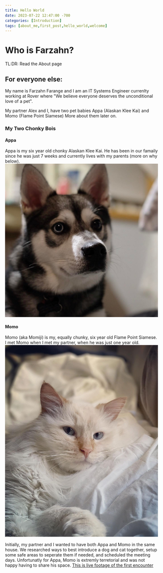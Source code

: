 ```yaml
---
title: Hello World
date: 2023-07-22 12:47:00 -700
categories: [Introduction]
tags: [about_me,first_post,hello_world,welcome]
---
```


# Who is Farzahn?

TL:DR: Read the About page

## For everyone else:

My name is Farzahn Farange and I am an IT Systems Engineer currenlty working at Rover where "We believe everyone deserves the unconditional love of a pet". 

My partner Alex and I, have two pet babies Appa (Alaskan Klee Kai) and Momo (Flame Point Siamese) More about them later on. 

### My Two Chonky Bois

#### Appa
Appa is my six year old chonky Alaskan Klee Kai. He has been in our famaily since he was just 7 weeks and currently lives with my parents (more on why below). 
![Appa](https://raw.githubusercontent.com/farzahn/assets/main/appa.jpg)

#### Momo
Momo (aka Momiji) is my, equally chunky, six year old Flame Point Siamese. I met Momo when I met my partner, when he was just one year old. 
![Momo](https://raw.githubusercontent.com/farzahn/assets/main/momo.jpg)

Initially, my partner and I wanted to have both Appa and Momo in the same house. We researched ways to best introduce a dog and cat together, setup some safe areas to seperate them if needed, and scheduled the meeting days. Unfortunatly for Appa, Momo is extremly terretorial and was not happy having to share his space. [This is live footage of the first encounter](https://www.youtube.com/watch?v=tCZUHKUU8nY&t=123s)